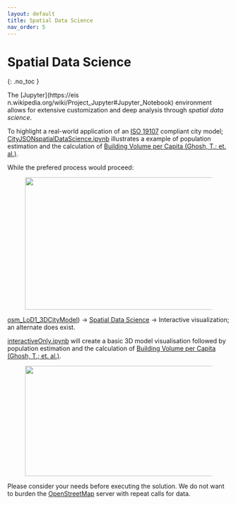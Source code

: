 ```yaml
---
layout: default
title: Spatial Data Science
nav_order: 5
---
```


# Spatial Data Science
{: .no_toc }

The [Jupyter](https://eis n.wikipedia.org/wiki/Project_Jupyter#Jupyter_Notebook) environment allows for extensive customization and deep analysis through *spatial data science*.

To highlight a real-world application of an [ISO 19107](https://www.iso.org/standard/66175.html) compliant city model; [CityJSONspatialDataScience.ipynb](https://github.com/AdrianKriger/geo3D/blob/main/CityJSONspatialDataScience.ipynb) illustrates a example of population estimation and the calculation of [Building Volume per Capita (Ghosh, T.; et. al.)](https://www.frontiersin.org/articles/10.3389/frsc.2020.00037/full).

While the prefered process would proceed: 

<figure><center>
  <img src="{{site.baseurl | prepend: site.url}}/img/flow1.png" style="width: 800px; height: 300px; border: 0px">
</center></figure> 

[osm_LoD1_3DCityModel](https://github.com/AdrianKriger/geo3D/blob/main/osm_LoD1_3DCityModel-walkthrough.ipynb)) -> [Spatial Data Science](https://github.com/AdrianKriger/geo3D/blob/main/CityJSONspatialDataScience.ipynb) -> Interactive visualization; an alternate does exist. 

[interactiveOnly.ipynb](https://github.com/AdrianKriger/geo3D/blob/main/interactiveOnly.ipynb) will create a basic 3D model visualisation followed by population estimation and the calculation of [Building Volume per Capita (Ghosh, T.; et. al.)](https://www.frontiersin.org/articles/10.3389/frsc.2020.00037/full).

<figure><center>
  <img src="{{site.baseurl | prepend: site.url}}/img/flow2.png" style="width: 500px; height: 250px; border: 0px">
</center></figure> 

Please consider your needs before executing the solution. We do not want to burden the [OpenStreetMap](https://www.openstreetmap.org/#map=5/-28.676/24.677) server with repeat calls for data. 
